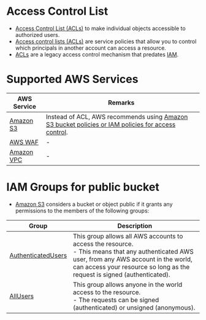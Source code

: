 # Access Control List 
- [Access Control List (ACLs)](https://docs.aws.amazon.com/AmazonS3/latest/userguide/acl-overview.html) to make individual objects accessible to authorized users.
- [Access control lists (ACLs)]() are service policies that allow you to control which principals in another account can access a resource.
- [ACLs]() are a legacy access control mechanism that predates [IAM](AWSIAM/Readme.md).

# Supported AWS Services

| AWS Service                                                                       | Remarks                                                                                                                |
|-----------------------------------------------------------------------------------|------------------------------------------------------------------------------------------------------------------------|
| [Amazon S3](../6_StorageServices/3_S3ObjectStorage/Readme.md)                     | Instead of ACL, AWS recommends using [Amazon S3 bucket policies or IAM policies for access control](AWSIAM/Readme.md). |
| [AWS WAF](../17_SecurityServices/2_InfraProtectionServices/AWSWAF.md)             | -                                                                                                                      |
| [Amazon VPC](../16_NetworkingAndContentDelivery/3_NetworkFoundationsVPC/Readme.md) | -                                                                                                                      |

# IAM Groups for public bucket
- [Amazon S3](https://docs.aws.amazon.com/autoscaling/ec2/userguide/create-launch-template.html) considers a bucket or object public if it grants any permissions to the members of the following groups:

| Group                                                                                 | Description                                                                                                                                                                                                                 |
|---------------------------------------------------------------------------------------|-----------------------------------------------------------------------------------------------------------------------------------------------------------------------------------------------------------------------------|
| [AuthenticatedUsers](https://docs.aws.amazon.com/IAM/latest/UserGuide/id_groups.html) | This group allows all AWS accounts to access the resource. <br/>- This means that any authenticated AWS user, from any AWS account in the world, can access your resource so long as the request is signed (authenticated). |
| [AllUsers](https://docs.aws.amazon.com/IAM/latest/UserGuide/id_groups.html)           | This group allows anyone in the world access to the resource. <br/>- The requests can be signed (authenticated) or unsigned (anonymous).                                                                                    |